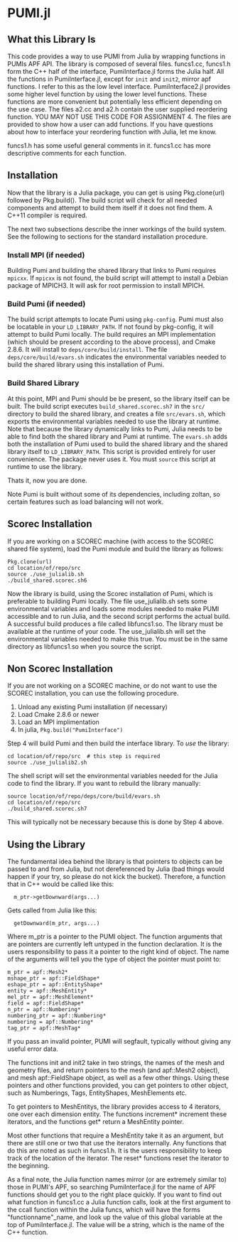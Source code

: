 # PUMI.jl


## What this Library Is

This code provides a way to use PUMI from Julia by wrapping functions in PUMIs APF API.
The library is composed of several files.  funcs1.cc, funcs1.h form the C++ half of the
interface, PumiInterface.jl forms the Julia half. All the functions in PumiInterface.jl,
except for `init` and `init2`, mirror apf functions.  I refer to this as the low level interface.
  PumiInterface2.jl provides some higher level function by using the lower level functions.
These functions are more convenient but potentially less efficient depending on the use case.
The files a2.cc and a2.h contain the user supplied reordering function.  YOU MAY NOT USE THIS
CODE FOR ASSIGNMENT 4.  The files are provided to show how a user can add functions.  If you have
questions about how to interface your reordering function with Julia, let me know.

funcs1.h has some useful general comments in it.  funcs1.cc has more descriptive comments for each
function.  

## Installation

Now that the library is a Julia package, you can get is using Pkg.clone(url) followed by Pkg.build().
The build script will check for all needed components and attempt to build them itself if it does not find
them.  A C++11 compiler is required.

The next two subsections describe the inner workings of the build system. 
See the following to sections for the standard installation procedure.

### Install MPI (if needed)
Building Pumi and building the shared library that links to Pumi requires `mpicxx`.  If `mpicxx` is not found,  the build script will attempt to install a Debian package of MPICH3.  It will ask for root permission to install MPICH.

### Build Pumi (if needed)
The build script
attempts to locate Pumi using `pkg-config`. Pumi must also be locatable in your `LD_LIBRARY_PATH`.
If not found by pkg-config, it will attempt to build Pumi locally.  The build requires an MPI implementation (which
 should be present according to the above process), and Cmake 2.8.6.  It will install to `deps/core/build/install`.  The file `deps/core/build/evars.sh`  indicates the environmental variables needed to build 
the shared library using this installation of Pumi.

### Build Shared Library
At this point, MPI and Pumi should be be present, so the library itself can be built.  The build 
script executes `build_shared.scorec.sh7` in the `src/` directory to build the shared library, and 
creates a file `src/evars.sh`, which exports the environmental variables needed to use the library 
at runtime.  Note that because the library dynamically links to Pumi, Julia needs to be able to find 
both the shared library and Pumi at runtime.  The `evars.sh` adds both the installation of Pumi used 
to build the shared library and the shared library itself to `LD_LIBRARY_PATH`.  This script is 
provided entirely for user convenience.  The package never uses it.  You must  `source` this script 
at runtime to use the library.  

Thats it, now you are done.

Note Pumi is built without some of its dependencies, including zoltan, so certain features such as load balancing will not work.

## Scorec Installation

If you are working on a SCOREC machine (with access to the SCOREC shared file system), load the Pumi module and build the library as follows:

```
Pkg.clone(url)
cd location/of/repo/src
source ./use_julialib.sh
./build_shared.scorec.sh6
```

Now the library is build, using the Scorec installation of Pumi, which is preferable to building Pumi locally.  The file use_julialib.sh sets some environmental variables and loads
some modules needed to make PUMI accessible and to run Julia, and the second script performs the 
actual build.  A successful build produces a file called libfuncs1.so.  The library must be available
 at the runtime of your code.  The use_julialib.sh will set the environmental variables needed to make this true.  You must be in the same
directory as libfuncs1.so when you source the script.

## Non Scorec Installation
If you are not working on a SCOREC machine, or do not want to use the SCOREC 
installation, you can use the following procedure.

1. Unload any existing Pumi installation (if necessary)
2. Load Cmake 2.8.6 or newer
3. Load an MPI implimentation
4. In julia, `Pkg.build("PumiInterface")`

Step 4 will build Pumi and then build the interface library. To *use* the 
library:

```
cd location/of/repo/src  # this step is required
source ./use_julialib2.sh
```

The shell script will set the environmental variables needed for the Julia 
code to find the library.
If you want to rebuild the library manually:

```
source location/of/repo/deps/core/build/evars.sh
cd location/of/repo/src
./build_shared.scorec.sh7
```

This will typically not be necessary because this is done by Step 4 above.

## Using the Library

The fundamental idea behind the library is that pointers to objects can be passed to and from Julia,
 but not dereferenced by Julia (bad things would happen if your try, so please do not kick the bucket).
  Therefore, a function that in C++ would be called like this:
```
  m_ptr->getDownward(args...)
```

Gets called from Julia like this:
```
  getDownward(m_ptr, args...)
```
Where m_ptr is a pointer to the PUMI object.  The function arguments that are pointers are 
currently left untyped in the function declaration.  It is the users responsibility to pass
 it a pointer to the right kind of object.  The name of the arguments will tell you the type 
of object the pointer must point to:

```
m_ptr = apf::Mesh2*
mshape_ptr = apf::FieldShape*
eshape_ptr = apf::EntityShape*
entity = apf::MeshEntity*
mel_ptr = apf::MeshElement*
field = apf::FieldShape*
n_ptr = apf::Numbering*
numbering_ptr = apf::Numbering*
numbering = apf::Numbering*
tag_ptr = apf::MeshTag*
```

If you pass an invalid pointer, PUMI will segfault, typically without giving 
any useful error data.

The functions init and init2 take in two strings, the names of the mesh and geometry files,
and return pointers to the mesh (and apf::Mesh2 object), and mesh apf::FieldShape object, as
 well as a few other things.  Using these pointers and other functions provided, you can get 
pointers to other object, such as Numberings, Tags, EntityShapes, MeshElements etc.



To get pointers to MeshEntitys, the library provides access to 4 iterators, one over each dimension
 entity.  The functions increment* increment these iterators, and the functions get* return a 
 MeshEntity pointer.

Most other functions that require a MeshEntity take it as an argument, but there are still one or two
that use the iterators internally.  Any functions that do this are noted as such in funcs1.h.  It is
 the users responsibility to keep track of the location of the iterator.  The reset* functions reset the
iterator to the beginning.


As a final note, the Julia function names mirror (or are extremely similar to) those in PUMI's APF, so
searching PumiInterface.jl for the name of APF functions should get you to the right place quickly. 
If you want to find out what function in funcs1.cc a Julia function calls, look at the first argument
 to the ccall function within the Julia funcs, which will have the forms "functionname"_name, and look up
 the value of this global variable at the top of PumiInterface.jl.  The value will be a string, which is
 the name of the C++ function.





